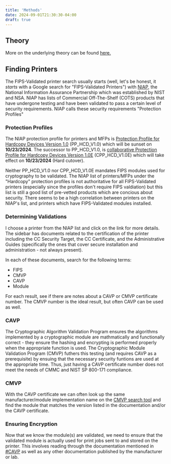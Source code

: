 ```yaml
---
title: 'Methods'
date: 2024-09-01T21:30:30-04:00
draft: true
---
```

## Theory
More on the underlying theory can be found [here.](../theory)

## Finding Printers
The FIPS-Validated printer search usually starts (well, let's be honest, it *starts* with a Google search for "FIPS-Validated Printers") with [NIAP](https://www.niap-ccevs.org/), the National Information Assurance Partnership which was established by NIST and NSA. NIAP has lists of Commercial Off-The-Shelf (COTS) products that have undergone testing and have been validated to pass a certain level of security requirements. NIAP calls these security requirements "Protection Profiles" 

### Protection Profiles
The NIAP protection profile for printers and MFPs is [Protection Profile for Hardcopy Devices Version 1.0](https://www.niap-ccevs.org/protectionprofiles/317) (PP_HCD_V1.0) which will be sunset on **10/23/2024**. 
The successor to PP_HCD_V1.0, is [collaborative Protection Profile for Hardcopy Devices Version 1.0E](https://www.niap-ccevs.org/protectionprofiles/483) (CPP_HCD_V1.0E) which will take effect on **10/23/2024** (Hard cutover).

Neither PP_HCD_V1.0 nor CPP_HCD_V1.0E mandates FIPS modules used for cryptography to be validated. 
The NIAP list of printers/MFPs under the "Hardcopy" protection profiles is not authoritative for all FIPS-Validated printers (especially since the profiles don't require FIPS valdiation) but this list is still a good list of pre-vetted products which are concious about security. There seems to be a high correlation between printers on the NIAP's list, and printers which have FIPS-Validated modules installed.

### Determining Validations
I choose a printer from the NIAP list and click on the link for more details. The sidebar has documents related to the certification of the printer including the CC Security Target, the CC Certificate, and the Administrative Guides (specifically the ones that cover secure installation and administration - not always present). 

In each of these documents, search for the following terms:
* FIPS
* CMVP
* CAVP
* Module

For each result, see if there are notes about a CAVP or CMVP certificate number. The CMVP number is the ideal result, but often CAVP can be used as well.

### CAVP
The Cryptographic Algorithm Validation Program ensures the algorithms implemented by a cryptographic module are mathmatically and functionally correct - they ensure the hashing and encrypting is performed properly when the appropriate function is used. The Cryptographic Module Validation Program (CMVP) futhers this testing (and requires CAVP as a prerequisite) by ensuing that the necessary security funtions are used at the appropriate time. Thus, just having a CAVP certificate number does not meet the needs of CMMC and NIST SP 800-171 compliance.

### CMVP
With the CAVP certificate we can often look up the same manufacturer/module implementation name on the [CMVP search tool](https://csrc.nist.gov/Projects/cryptographic-module-validation-program/validated-modules/Search) and find the module that matches the version listed in the documentation and/or the CAVP certificate.

### Ensuring Encryption
Now that we know the module(s) are validated, we need to ensure that the validated module is actually used for print jobs sent to and stored on the printer. This involves reading through the documentation mentioned in [#CAVP](#cavp) as well as any other documentation published by the manufacturer or lab.
